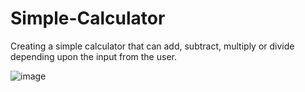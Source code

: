 # Simple-Calculator
 Creating a simple calculator that can add, subtract, multiply or divide depending upon the input from the user.
 
 ![image](https://user-images.githubusercontent.com/71195276/146433434-ac598cac-4d98-4e17-9fb2-c0cd6e168659.png)

